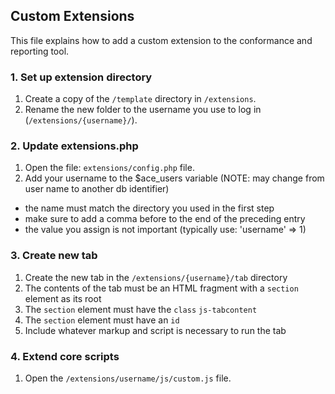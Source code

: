 ## Custom Extensions

This file explains how to add a custom extension to the conformance and reporting tool.

### 1. Set up extension directory

1. Create a copy of the ```/template``` directory in ```/extensions```.
2. Rename the new folder to the username you use to log in (```/extensions/{username}/```).

### 2. Update extensions.php

1. Open the file: ```extensions/config.php``` file.
2. Add your username to the $ace_users variable (NOTE: may change from user name to another db identifier)
  - the name must match the directory you used in the first step
  - make sure to add a comma before to the end of the preceding entry
  - the value you assign is not important (typically use: 'username' => 1)

### 3. Create new tab

1. Create the new tab in the ```/extensions/{username}/tab``` directory
2. The contents of the tab must be an HTML fragment with a ```section``` element as its root
3. The ```section``` element must have the ```class``` ```js-tabcontent```
4. The ```section``` element must have an ```id```
5. Include whatever markup and script is necessary to run the tab

### 4. Extend core scripts

1. Open the ```/extensions/username/js/custom.js``` file.